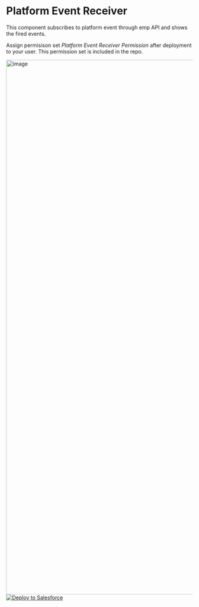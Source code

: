 # Platform Event Receiver

This component subscribes to platform event through emp API and shows the fired events.

Assign permisison set *Platform Event Receiver Permission* after deployment to your user. This permission set is included in the repo.

<img width="1440" alt="image" src="https://user-images.githubusercontent.com/11875599/180583332-9e0f585a-0044-40e9-b5bc-55ff5cb03db4.png">




<a href="https://githubsfdeploy.herokuapp.com">
  <img alt="Deploy to Salesforce"
       src="https://raw.githubusercontent.com/afawcett/githubsfdeploy/master/deploy.png">
</a>
